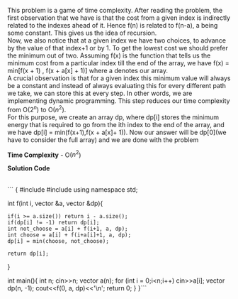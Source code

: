 This problem is a game of time complexity. After reading the problem, the first observation that we have is that the cost from a given index is indirectly related to the indexes ahead of it. Hence f(n) is related to f(n-a), a being some constant. This gives us the idea of recursion. <br/>
Now, we also notice that at a given index we have two choices, to advance by the value of that index+1 or by 1. To get the lowest cost we should prefer the minimum out of two. Assuming f(x) is the function that tells us the minimum cost from a particular index till the end of the array, we have f(x) = min[f(x + 1) , f(x + a[x] + 1)] where a denotes our array. <br/>
A crucial observation is that for a given index this minimum value will always be a constant and instead of always evaluating this for every different path we take, we can store this at every step. In other words, we are implementing dynamic programming. This step reduces our time complexity from O($2^n$) to O($n^2$). 
<br/>For this purpose, we create an array dp, where dp[i] stores the minimum energy that is required to go from the ith index to the end of the array, and we have dp[i] = min(f(x+1),f(x + a[x]+ 1)). Now our answer will be dp[0](we have to consider the full array)
and we are done with the problem

**Time Complexity** -  O($n^2$)

**Solution Code** 

<br/>
```
{
#include <iostream>
#include <vector>
using namespace std;



int f(int i, vector <int> &a, vector <int> &dp){

    if(i >= a.size()) return i - a.size();
    if(dp[i] != -1) return dp[i];
    int not_choose = a[i] + f(i+1, a, dp);
    int choose = a[i] + f(i+a[i]+1, a, dp);
    dp[i] = min(choose, not_choose);

    return dp[i];
}


int main(){
    int n;
    cin>>n;
    vector <int>a(n);
    for (int i = 0;i<n;i++)
        cin>>a[i];
    vector<int> dp(n, -1);
    cout<<f(0, a, dp)<<'\n';
    return 0;
}
}```
